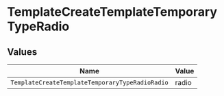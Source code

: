 # TemplateCreateTemplateTemporaryTypeRadio


## Values

| Name                                            | Value                                           |
| ----------------------------------------------- | ----------------------------------------------- |
| `TemplateCreateTemplateTemporaryTypeRadioRadio` | radio                                           |